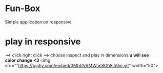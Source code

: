 # Fun-Box
Simple application on responsive 
# play in responsive
==> click right click
==> choose inspect and play in dimensions
**u will see color change <3**
<img src=""https://giphy.com/embed/3MbGVRMWnn8Oh8lh0m.gif" width="50">
